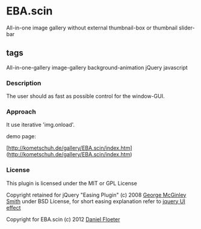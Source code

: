 EBA.scin
===============

All-in-one image gallery without external thumbnail-box or thumbnail slider-bar

## tags

All-in-one-gallery image-gallery background-animation jQuery javascript

### Description

The user should as fast as possible control for the window-GUI.

### Approach

It use iterative 'img.onload'.

demo page:

[http://kometschuh.de/gallery/EBA.scin/index.htm] (http://kometschuh.de/gallery/EBA.scin/index.htm)

### License

This plugin is licensed under the MIT or GPL License

Copyright retained for jQuery "Easing Plugin" (c) 2008 [George McGinley Smith](http://gsgd.co.uk/sandbox/jquery/easing/) under BSD License, 
for short easing explanation refer to [jquery UI effect](http://jqueryui.com/demos/effect/#easing)

Copyright for EBA.scin (c) 2012 [Daniel Floeter](http://www.kometschuh.de)